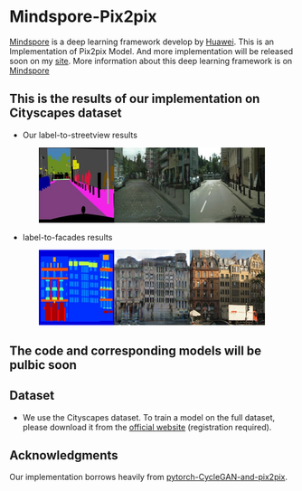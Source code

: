 # Mindspore-Pix2pix
[Mindspore](https://www.mindspore.cn/) is a deep learning framework develop by [Huawei](https://www.huawei.com/cn/?ic_medium=direct&ic_source=surlent). This is an Implementation of Pix2pix Model. And more implementation will be released soon on my [site](https://github.com/yyyzzzhao).
More information about this deep learning framework is on [Mindspore](https://www.mindspore.cn/doc/programming_guide/zh-CN/master/index.html)

## This is the results of our implementation on Cityscapes dataset
- Our label-to-streetview results
<p align='center'>  
  <img src='imgs/cityscapes.png' width='400'/>

- label-to-facades results
<p align='center'>  
  <img src='imgs/facades.png' width='400'/>
</p>

## The code and corresponding models will be pulbic soon

## Dataset
- We use the Cityscapes dataset. To train a model on the full dataset, please download it from the [official website](https://www.cityscapes-dataset.com/) (registration required).

## Acknowledgments
Our implementation borrows heavily from [pytorch-CycleGAN-and-pix2pix](https://github.com/junyanz/pytorch-CycleGAN-and-pix2pix).